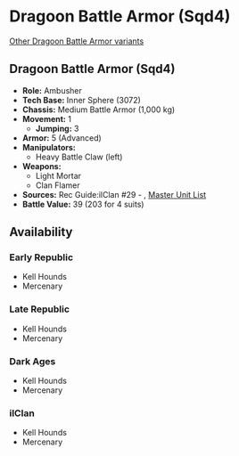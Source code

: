 # Dragoon Battle Armor (Sqd4) 

[Other Dragoon Battle Armor variants](../dragoon_battle_armor.md) 

## Dragoon Battle Armor (Sqd4) 

- **Role:** Ambusher 
- **Tech Base:** Inner Sphere (3072) 
- **Chassis:** Medium Battle Armor (1,000 kg) 
- **Movement:** 1 
  - **Jumping:** 3 
- **Armor:** 5 (Advanced) 
- **Manipulators:** 
  - Heavy Battle Claw (left) 
- **Weapons:** 
  - Light Mortar 
  - Clan Flamer 
- **Sources:** Rec Guide:ilClan #29 - , [Master Unit List](http://masterunitlist.info/Unit/Details/9379) 
- **Battle Value:** 39 (203 for 4 suits) 

## Availability 

### Early Republic 

- Kell Hounds 
- Mercenary 

### Late Republic 

- Kell Hounds 
- Mercenary 

### Dark Ages 

- Kell Hounds 
- Mercenary 

### ilClan 

- Kell Hounds 
- Mercenary 

